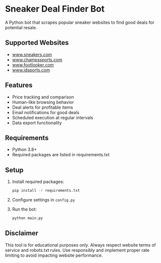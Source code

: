 # Sneaker Deal Finder Bot

A Python bot that scrapes popular sneaker websites to find good deals for potential resale.

## Supported Websites

- www.sneakers.com
- www.champssports.com
- www.footlooker.com
- www.idsports.com

## Features

- Price tracking and comparison
- Human-like browsing behavior
- Deal alerts for profitable items
- Email notifications for good deals
- Scheduled execution at regular intervals
- Data export functionality

## Requirements

- Python 3.8+
- Required packages are listed in requirements.txt

## Setup

1. Install required packages:

   ```bash
   pip install -r requirements.txt
   ```

2. Configure settings in `config.py`

3. Run the bot:

   ```bash
   python main.py
   ```

## Disclaimer

This tool is for educational purposes only. Always respect website terms of service and robots.txt rules. Use responsibly and implement proper rate limiting to avoid impacting website performance.
